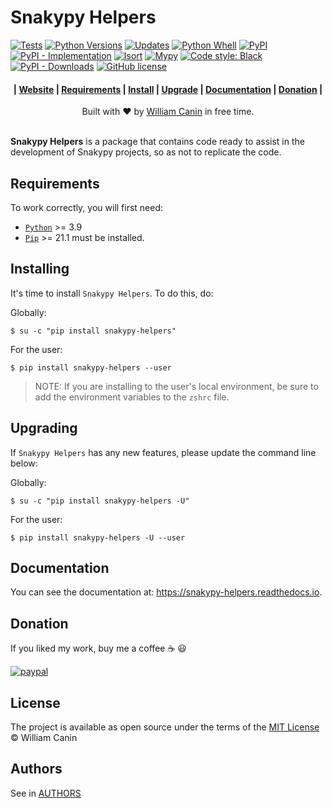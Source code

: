 # Snakypy Helpers

<!-- <h1 align="center">
  <a href="https://github.com/snakypy/snakypy-helpers">
    <img alt="snakypy" src="https://raw.githubusercontent.com/snakypy/snakypy-static/master/snakypy/logo/png/snakypy.png" width="500">
  </a>
  <br> Snakypy - Facilitating its development. <br>
</h1> -->

[![Tests](https://github.com/snakypy/snakypy-helpers/workflows/Tests/badge.svg)](https://github.com/snakypy/snakypy-helpers/actions/workflows/tests.yml)
[![Python Versions](https://img.shields.io/pypi/pyversions/snakypy-helpers)](https://pyup.io/repos/github/snakypy/snakypy-helpers/)
[![Updates](https://pyup.io/repos/github/snakypy/snakypy-helpers/shield.svg)](https://pyup.io/repos/github/snakypy/snakypy-helpers/)
[![Python Whell](https://img.shields.io/pypi/wheel/snakypy-helpers)](https://pypi.org/project/wheel/)
[![PyPI](https://img.shields.io/pypi/v/snakypy-helpers)](https://pypi.org/project/snakypy-helpers/#history)
[![PyPI - Implementation](https://img.shields.io/pypi/implementation/snakypy-helpers)](https://pypi.org/project/snakypy-helpers)
[![Isort](https://img.shields.io/badge/%20imports-isort-%231674b1?style=flat&labelColor=ef8336)](https://pycqa.github.io/isort/)
[![Mypy](http://www.mypy-lang.org/static/mypy_badge.svg)](http://mypy-lang.org/)
[![Code style: Black](https://img.shields.io/badge/code%20style-black-000000.svg)](https://github.com/psf/black)
[![PyPI - Downloads](https://img.shields.io/pypi/dm/snakypy-helpers)](https://pypi.org/project/snakypy-helpers/#files)
[![GitHub license](https://img.shields.io/github/license/snakypy/snakypy-helpers)](https://github.com/snakypy/snakypy-helpers/blob/master/LICENSE)


<div align="center">
  <h4>
    | <a href="https://snakypy.github.io">Website</a> |
    <a href="#requirements">Requirements</a> |
    <a href="#installing">Install</a> |
    <a href="#upgrading">Upgrade</a> |
    <a href="#documentation">Documentation</a> |
    <a href="#donation">Donation</a> |
  </h4>
</div>

<div align="center">
  Built with ❤︎ by
  <a href="https://williamcanin.github.io">William Canin</a> in free time.
</div>
<br>

**Snakypy Helpers** is a package that contains code ready to assist in the development of Snakypy projects,
so as not to replicate the code.

## Requirements

To work correctly, you will first need:

- [`Python`](https://python.org) >= 3.9
- [`Pip`](https://pip.pypa.io/en/stable/) >= 21.1 must be installed.

## Installing

It's time to install `Snakypy Helpers`. To do this, do:

Globally:

```
$ su -c "pip install snakypy-helpers"
```
For the user:

```
$ pip install snakypy-helpers --user
```

> NOTE: If you are installing to the user's local environment, be sure to add the environment variables to the `zshrc` file.

## Upgrading

If `Snakypy Helpers` has any new features, please update the command line below:

Globally:

```
$ su -c "pip install snakypy-helpers -U"
```
For the user:

```
$ pip install snakypy-helpers -U --user
```

## Documentation

You can see the documentation at: https://snakypy-helpers.readthedocs.io.

## Donation

If you liked my work, buy me a coffee :coffee: :smiley:

[![paypal](https://www.paypalobjects.com/en_US/i/btn/btn_donateCC_LG.gif)](https://www.paypal.com/cgi-bin/webscr?cmd=_s-xclick&hosted_button_id=YBK2HEEYG8V5W&source)

## License

The project is available as open source under the terms of the [MIT License](https://github.com/snakypy/snakypy-helpers/blob/master/LICENSE) © William Canin

## Authors

See in [AUTHORS](https://github.com/snakypy/snakypy-helpers/blob/master/AUTHORS.rst)
